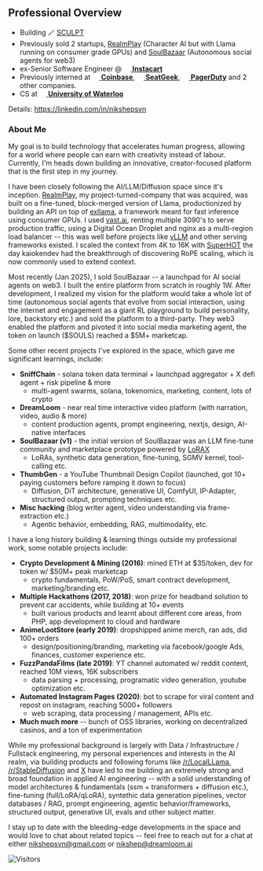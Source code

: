 ## Professional Overview
- Building 🪄 [SCULPT](https://sculpt.fun)
- Previously sold 2 startups, [RealmPlay](https://realmplay.ai) (Character AI but with Llama running on consumer grade GPUs) and [SoulBazaar](https://soulbazaar.ai) (Autonomous social agents for web3)
- ex-Senior Software Engineer @ [<img src="https://www.instacart.com/assets/beetstrap/brand/2022/carrotlogo-1286c257354036d178c09e815906198eb7f012b8cdc4f6f8ec86d3e64d799a5b.png" width="14px" /> **Instacart**](https://instacart.com)
- Previously interned at [<img src="https://startupstash.com/wp-content/uploads/2020/04/coinbase-logo.jpg" width="14px" /> **Coinbase**](https://coinbase.com), [<img src="https://seatgeek.com/images/sg-Spotlight.png" width="14px" /> **SeatGeek**](https://seatgeek.com), [<img src="https://avatars3.githubusercontent.com/u/766800?s=280&v=4" width="14px" /> **PagerDuty**](https://pagerduty.com) and 2 other companies.
- CS at [<img src="https://upload.wikimedia.org/wikipedia/en/6/6e/University_of_Waterloo_seal.svg" width="14px" /> **University of Waterloo**](https://uwaterloo.ca)

Details: https://linkedin.com/in/nikshepsvn

### About Me
My goal is to build technology that accelerates human progress, allowing for a world where people can earn with creativity instead of labour. Currently, I'm heads down building an innovative, creator-focused platform that is the first step in my journey.

I have been closely following the AI/LLM/Diffusion space since it's inception. [RealmPlay](https://www.realmplay.ai/signin?redirect_url=https%3A%2F%2Fwww.realmplay.ai%2F), my project-turned-company that was acquired, was built on a fine-tuned, block-merged version of Llama, productionized by building an API on top of [exllama](https://github.com/turboderp/exllama), a framework meant for fast inference using consumer GPUs. I used [vast.ai](https://vast.ai/), renting multiple 3090's to serve production traffic, using a Digital Ocean Droplet and nginx as a multi-region load balancer -- this was well before projects like [vLLM](https://github.com/vllm-project/vllm) and other serving frameworks existed. I scaled the context from 4K to 16K with [SuperHOT](https://kaiokendev.github.io/til) the day kaiokendev had the breakthrough of discovering RoPE scaling, which is now commonly used to extend context. 

Most recently (Jan 2025), I sold SoulBazaar -- a launchpad for AI social agents on web3. I built the entire platform from scratch in roughly 1W. After development, I realized my vision for the platform would take a whole lot of time (autonomous social agents that evolve from social interaction, using the internet and engagement as a giant RL playground to build personality, lore, backstory etc.) and sold the platform to a third-party. They web3 enabled the platform and pivoted it into social media marketing agent, the token on launch ($SOULS) reached a $5M+ marketcap.


Some other recent projects I've explored in the space, which gave me significant learnings, include:
- **SniffChain** - solana token data terminal + launchpad aggregator + X defi agent + risk pipeline & more
    - multi-agent swarms, solana, tokenomics, marketing, content, lots of crypto
- **DreamLoom** - near real time interactive video platform (with narration, video, audio & more)
    - content production agents, prompt engineering, nextjs, design, AI-native interfaces
- **SoulBazaar (v1)** - the initial version of SoulBazaar was an LLM fine-tune community and marketplace prototype powered by [LoRAX](https://github.com/predibase/lorax)
    - LoRAs, synthetic data generation, fine-tuning, SGMV kernel, tool-calling etc.
- **ThumbGen** - a YouTube Thumbnail Design Copilot (launched, got 10+ paying customers before ramping it down to focus)
    - Diffusion, DiT architecture, generative UI, ComfyUI, IP-Adapter, structured output, prompting techniques etc.
- **Misc hacking** (blog writer agent, video understanding via frame-extraction etc.)
    - Agentic behavior, embedding, RAG, multimodality, etc.

I have a long history building & learning things outside my professional work, some notable projects include:
- **Crypto Development & Mining (2016)**: mined ETH at $35/token, dev for token w/ $50M+ peak marketcap
    - crypto fundamentals, PoW/PoS, smart contract development, marketing/branding etc.
-  **Multiple Hackathons (2017, 2018)**: won prize for headband solution to prevent car accidents, while building at 10+ events
    - built various products and learnt about different core areas, from PHP, app development to cloud and hardware
- **AnimeLootStore (early 2019)**: dropshipped anime merch, ran ads, did 100+ orders
    - design/positioning/branding, marketing via facebook/google Ads, finances, customer experience etc. 
- **FuzzPandaFilms (late 2019)**: YT channel automated w/ reddit content, reached 10M views, 16K subscribers
    - data parsing + processing, programatic video generation, youtube optimization etc.
- **Automated Instagram Pages (2020)**: bot to scrape for viral content and repost on instagram, reaching 5000+ followers
    -  web scraping, data processing / management, APIs etc.
 - **Much much more** -- bunch of OSS libraries, working on decentralized casinos, and a ton of experimentation

While my professional background is largely with Data / Infrastructure / Fullstack engineering, my personal experiences and interests in the AI realm, via building products and following forums like [/r/LocalLLama](https://www.reddit.com/r/LocalLLaMA/), [/r/StableDiffusion](https://www.reddit.com/r/StableDiffusion/) and [X](https://x.com/home) have led to me building an extremely strong and broad foundation in applied AI engineering -- with a solid understanding of model architectures & fundamentals (ssm + transformers + diffusion etc.), fine-tuning (full/LoRA/qLoRA), syntethic data generation pipelines, vector databases / RAG, prompt engineering, agentic behavior/frameworks, structured output, generative UI, evals and other subject matter. 

I stay up to date with the bleeding-edge developments in the space and would love to chat about related topics -- feel free to reach out for a chat at either nikshepsvn@gmail.com or nikshep@dreamloom.ai

![Visitors](https://visitor-badge.laobi.icu/badge?page_id=nikshepsvn.nikshepsvn)
